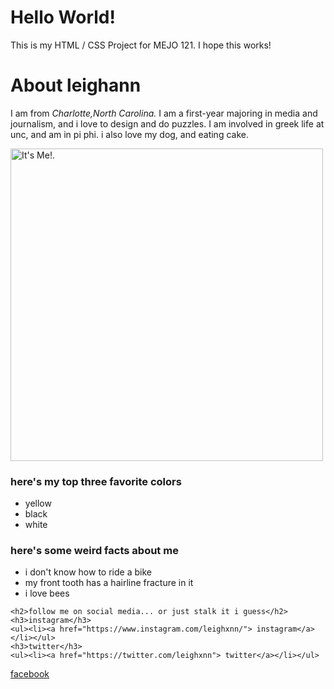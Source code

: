 # Hello World!
This is my HTML / CSS Project for MEJO 121. I hope this works!

</head>
  <body data-gr-c-s-loaded="true">
    <h1> <strong> About leighann </strong> </h1>
    <p> I am from <em> Charlotte,North Carolina.</em> I am a first-year majoring in media and journalism, and i love to design and do puzzles. I am involved in greek life at unc, and am in pi phi. i also love my dog, and eating cake. </p>
<img src="IMG_87192.JPG" alt="It's Me!." height="500">
    <h3>here's my top three favorite colors</h3>
    <ul>
      <li>yellow</li>
      <li>black</li>
      <li>white</li>
    </ul>
    <h3>here's some weird facts about me</h3>
    <ul>
      <li>i don't know how to ride a bike</li>
      <li>my front tooth has a hairline fracture in it </li>
      <li>i love bees</li>
    </ul>

    <h2>follow me on social media... or just stalk it i guess</h2>
    <h3>instagram</h3>
    <ul><li><a href="https://www.instagram.com/leighxnn/"> instagram</a></li></ul>
    <h3>twitter</h3>
    <ul><li><a href="https://twitter.com/leighxnn"> twitter</a></li></ul>
   <a href="https://www.facebook.com/leighann.vinesett3?ref=bookmarks">facebook</a>



  

</body></html>
